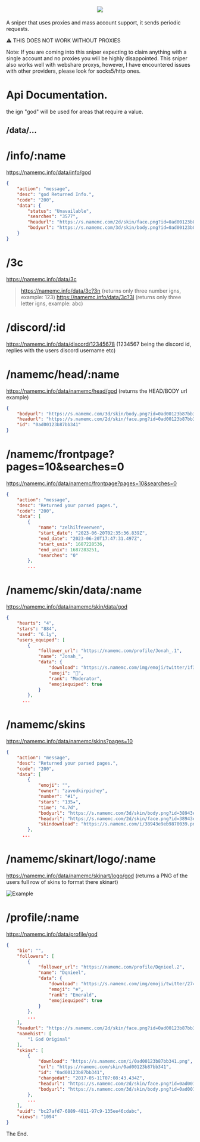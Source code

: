 
<h1 align="center">
  <a href="https://github.com/suffz/Crumble/edit/main/round.svg">
		<img class="icon" src="https://avatars.githubusercontent.com/u/84757238?v=4"></img>
	</a>
</h1>

A sniper that uses proxies and mass account support, it sends periodic requests.

⚠️ THIS DOES NOT WORK WITHOUT PROXIES

Note: If you are coming into this sniper expecting to claim anything with a single account and no proxies you will be highly disappointed.
This sniper also works well with webshare proxys, however, I have encountered issues with other providers, please look for socks5/http ones.

# Api Documentation.
the ign "god" will be used for areas that require a value.

## /data/...

# /info/:name
https://namemc.info/data/info/god

```json
{
    "action": "message",
    "desc": "god Returned Info.",
    "code": "200",
    "data": {
        "status": "Unavailable",
        "searches": "3577",
        "headurl": "https://s.namemc.com/2d/skin/face.png?id=0ad00123b87bb341\u0026scale=4",
        "bodyurl": "https://s.namemc.com/3d/skin/body.png?id=0ad00123b87bb341\u0026model=classic\u0026width=150\u0026height=200"
    }
}
```
# /3c
https://namemc.info/data/3c
> https://namemc.info/data/3c?3n (returns only three number igns, example: 123)
> https://namemc.info/data/3c?3l (returns only three letter igns, example: abc)

# /discord/:id
https://namemc.info/data/discord/12345678 (1234567 being the discord id, replies with the users discord username etc)

# /namemc/head/:name
https://namemc.info/data/namemc/head/god (returns the HEAD/BODY url example)
```json
{
    "bodyurl": "https://s.namemc.com/3d/skin/body.png?id=0ad00123b87bb341\u0026model=classic\u0026width=150\u0026height=200",
    "headurl": "https://s.namemc.com/2d/skin/face.png?id=0ad00123b87bb341\u0026scale=4",
    "id": "0ad00123b87bb341"
}
```

# /namemc/frontpage?pages=10&searches=0
https://namemc.info/data/namemc/frontpage?pages=10&searches=0 
```json
{
    "action": "message",
    "desc": "Returned your parsed pages.",
    "code": "200",
    "data": [
        {
            "name": "zelhilfeverwen",
            "start_date": "2023-06-20T02:35:36.839Z",
            "end_date": "2023-06-20T17:47:31.497Z",
            "start_unix": 1687228536,
            "end_unix": 1687283251,
            "searches": "0"
        },
        ...
```

# /namemc/skin/data/:name
https://namemc.info/data/namemc/skin/data/god
```json
{
    "hearts": "4",
    "stars": "884",
    "used": "6.1y",
    "users_equiped": [
        {
            "follower_url": "https://namemc.com/profile/Jonah_.1",
            "name": "Jonah_",
            "data": {
                "download": "https://s.namemc.com/img/emoji/twitter/1f30c.svg",
                "emoji": "🌌",
                "rank": "Moderator",
                "emojiequiped": true
            }
        },
      ...
```

# /namemc/skins
https://namemc.info/data/namemc/skins?pages=10
```json
{
    "action": "message",
    "desc": "Returned your parsed pages.",
    "code": "200",
    "data": [
        {
            "emoji": "",
            "owner": "zavodkirpichey",
            "number": "#1",
            "stars": "135★",
            "time": "4.7d",
            "bodyurl": "https://s.namemc.com/3d/skin/body.png?id=38943e9eb9870039\u0026model=classic\u0026width=150\u0026height=200",
            "headurl": "https://s.namemc.com/2d/skin/face.png?id=38943e9eb9870039\u0026scale=4",
            "skindownload": "https://s.namemc.com/i/38943e9eb9870039.png"
        },
      ...
```

# /namemc/skinart/logo/:name
https://namemc.info/data/namemc/skinart/logo/god (returns a PNG of the users full row of skins to format there skinart)

![Example](https://namemc.info/data/namemc/skinart/logo/SamouraiClaimer)
# /profile/:name
https://namemc.info/data/profile/god
```json
{
    "bio": "",
    "followers": [
        {
            "follower_url": "https://namemc.com/profile/Dqnieel.2",
            "name": "Dqnieel",
            "data": {
                "download": "https://s.namemc.com/img/emoji/twitter/2744-fe0f.svg",
                "emoji": "❄️",
                "rank": "Emerald",
                "emojiequiped": true
            }
        },
        ...
    ],
    "headurl": "https://s.namemc.com/2d/skin/face.png?id=0ad00123b87bb341\u0026scale=4",
    "namehist": [
        "1 God Original"
    ],
    "skins": [
        {
            "download": "https://s.namemc.com/i/0ad00123b87bb341.png",
            "url": "https://namemc.com/skin/0ad00123b87bb341",
            "id": "0ad00123b87bb341",
            "changedat": "2017-05-11T07:08:43.434Z",
            "headurl": "https://s.namemc.com/2d/skin/face.png?id=0ad00123b87bb341\u0026scale=4",
            "bodyurl": "https://s.namemc.com/3d/skin/body.png?id=0ad00123b87bb341\u0026model=classic\u0026width=150\u0026height=200"
        },
        ...
    ],
    "uuid": "bc27afd7-6889-4811-97c9-135ee46cdabc",
    "views": "1094"
}
```

The End.
